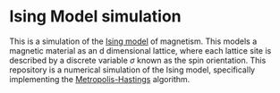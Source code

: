 # Ising Model simulation

This is a simulation of the [Ising model](https://en.wikipedia.org/wiki/Ising_model) of magnetism. This models a magnetic material as an d dimensional lattice, where each lattice site is described by a discrete variable $\sigma$ known as the spin orientation. This repository is a numerical simulation of the Ising model, specifically implementing the [Metropolis-Hastings](https://en.wikipedia.org/wiki/Ising_model#Metropolis_algorithm) algorithm.   
